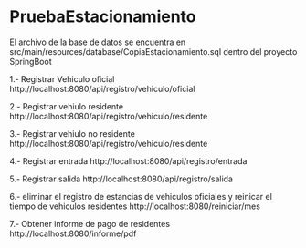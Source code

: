 # PruebaEstacionamiento
El archivo de la base de datos se encuentra en src/main/resources/database/CopiaEstacionamiento.sql dentro del proyecto SpringBoot

1.- Registrar Vehiculo oficial
http://localhost:8080/api/registro/vehiculo/oficial

2.- Registrar vehiulo residente
http://localhost:8080/api/registro/vehiculo/residente

3.- Registrar vehiulo no residente
http://localhost:8080/api/registro/vehiculo/residente

4.- Registrar entrada 
http://localhost:8080/api/registro/entrada

5.- Registrar salida
http://localhost:8080/api/registro/salida

6.- eliminar el registro de estancias de vehiculos oficiales y reinicar el tiempo de vehiculos residentes 
http://localhost:8080/reiniciar/mes

7.- Obtener informe de pago de residentes
http://localhost:8080/informe/pdf
